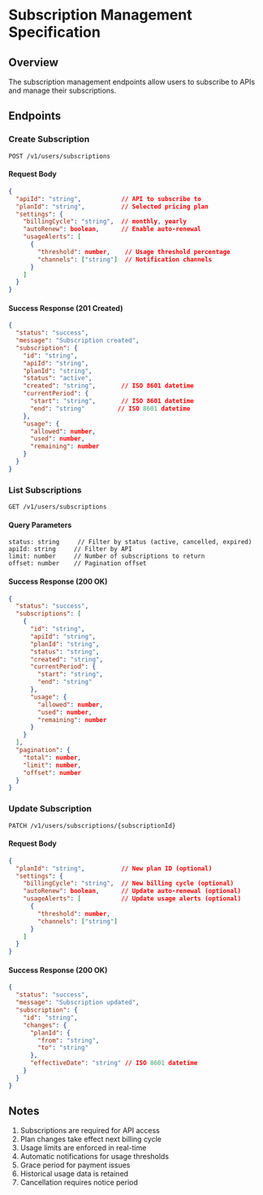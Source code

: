 # Subscription Management Specification

## Overview

The subscription management endpoints allow users to subscribe to APIs and manage their subscriptions.

## Endpoints

### Create Subscription

```
POST /v1/users/subscriptions
```

#### Request Body

```json
{
  "apiId": "string",           // API to subscribe to
  "planId": "string",          // Selected pricing plan
  "settings": {
    "billingCycle": "string",  // monthly, yearly
    "autoRenew": boolean,      // Enable auto-renewal
    "usageAlerts": [
      {
        "threshold": number,    // Usage threshold percentage
        "channels": ["string"]  // Notification channels
      }
    ]
  }
}
```

#### Success Response (201 Created)

```json
{
  "status": "success",
  "message": "Subscription created",
  "subscription": {
    "id": "string",
    "apiId": "string",
    "planId": "string",
    "status": "active",
    "created": "string",       // ISO 8601 datetime
    "currentPeriod": {
      "start": "string",       // ISO 8601 datetime
      "end": "string"         // ISO 8601 datetime
    },
    "usage": {
      "allowed": number,
      "used": number,
      "remaining": number
    }
  }
}
```

### List Subscriptions

```
GET /v1/users/subscriptions
```

#### Query Parameters

```
status: string     // Filter by status (active, cancelled, expired)
apiId: string     // Filter by API
limit: number     // Number of subscriptions to return
offset: number    // Pagination offset
```

#### Success Response (200 OK)

```json
{
  "status": "success",
  "subscriptions": [
    {
      "id": "string",
      "apiId": "string",
      "planId": "string",
      "status": "string",
      "created": "string",
      "currentPeriod": {
        "start": "string",
        "end": "string"
      },
      "usage": {
        "allowed": number,
        "used": number,
        "remaining": number
      }
    }
  ],
  "pagination": {
    "total": number,
    "limit": number,
    "offset": number
  }
}
```

### Update Subscription

```
PATCH /v1/users/subscriptions/{subscriptionId}
```

#### Request Body

```json
{
  "planId": "string",          // New plan ID (optional)
  "settings": {
    "billingCycle": "string",  // New billing cycle (optional)
    "autoRenew": boolean,      // Update auto-renewal (optional)
    "usageAlerts": [           // Update usage alerts (optional)
      {
        "threshold": number,
        "channels": ["string"]
      }
    ]
  }
}
```

#### Success Response (200 OK)

```json
{
  "status": "success",
  "message": "Subscription updated",
  "subscription": {
    "id": "string",
    "changes": {
      "planId": {
        "from": "string",
        "to": "string"
      },
      "effectiveDate": "string" // ISO 8601 datetime
    }
  }
}
```

## Notes

1. Subscriptions are required for API access
2. Plan changes take effect next billing cycle
3. Usage limits are enforced in real-time
4. Automatic notifications for usage thresholds
5. Grace period for payment issues
6. Historical usage data is retained
7. Cancellation requires notice period

